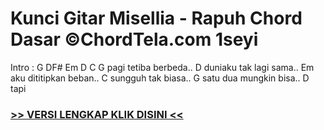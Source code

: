 
 # Kunci Gitar Misellia - Rapuh Chord Dasar ©ChordTela.com 1seyi


Intro : G DF# Em D C G pagi tetiba berbeda.. D duniaku tak lagi sama.. Em aku dititipkan beban.. C sungguh tak biasa.. G satu dua mungkin bisa.. D tapi

###  <a href="https://shortlighzx.web.app?sq=Kunci Gitar Misellia - Rapuh Chord Dasar ©ChordTela.com"> >> VERSI LENGKAP KLIK DISINI << </a>
